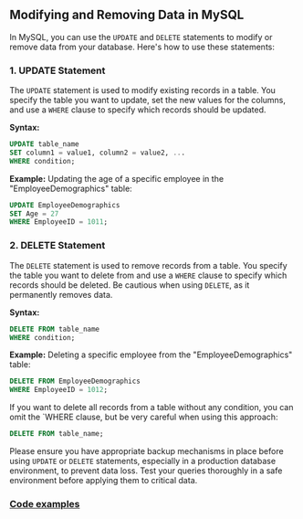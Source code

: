 ## Modifying and Removing Data in MySQL

In MySQL, you can use the `UPDATE` and `DELETE` statements to modify or remove data from your database. Here's how to use these statements:

### 1. **UPDATE Statement**

The `UPDATE` statement is used to modify existing records in a table. You specify the table you want to update, set the new values for the columns, and use a `WHERE` clause to specify which records should be updated.

**Syntax:**
```sql
UPDATE table_name
SET column1 = value1, column2 = value2, ...
WHERE condition;
```

**Example:** Updating the age of a specific employee in the "EmployeeDemographics" table:

```sql
UPDATE EmployeeDemographics
SET Age = 27
WHERE EmployeeID = 1011;

```

### 2. **DELETE Statement**

The `DELETE` statement is used to remove records from a table. You specify the table you want to delete from and use a `WHERE` clause to specify which records should be deleted. 
Be cautious when using `DELETE`, as it permanently removes data.

**Syntax:**
```sql
DELETE FROM table_name
WHERE condition;
```
**Example:** Deleting a specific employee from the "EmployeeDemographics" table:

```sql
DELETE FROM EmployeeDemographics
WHERE EmployeeID = 1012;
```
If you want to delete all records from a table without any condition, you can omit the `WHERE clause, but be very careful when using this approach:

```sql
DELETE FROM table_name;
```
Please ensure you have appropriate backup mechanisms in place before using `UPDATE` or `DELETE` statements, especially in a production database environment, to prevent data loss. 
Test your queries thoroughly in a safe environment before applying them to critical data.

### [Code examples](Boot%20Camp/update_and_delete_data.sql)
